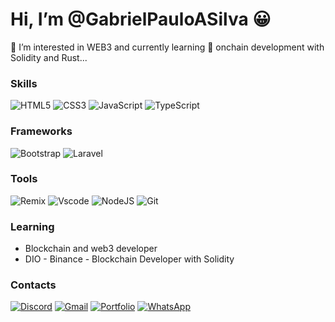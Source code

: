 # Hi, I’m @GabrielPauloASilva &#128512;
👀 I’m interested in WEB3 and currently learning 🌱 onchain development with Solidity and Rust...

### Skills
![HTML5](https://img.shields.io/badge/HTML5-E34F26?style=for-the-badge&logo=html5&logoColor=white) ![CSS3](https://img.shields.io/badge/CSS3-1572B6?style=for-the-badge&logo=css3&logoColor=white) 
![JavaScript](https://img.shields.io/badge/JavaScript-F7DF1E?style=for-the-badge&logo=javascript&logoColor=black) 	![TypeScript](https://img.shields.io/badge/TypeScript-007ACC?style=for-the-badge&logo=typescript&logoColor=white)


### Frameworks 
![Bootstrap](https://img.shields.io/badge/-boostrap-FFF?style=for-the-badge&logo=bootstrap&labelColor=FFF) ![Laravel](https://img.shields.io/badge/laravel-%23FF2D20.svg?style=for-the-badge&logo=laravel&logoColor=white)

### Tools
![Remix](https://img.shields.io/badge/remix-%23000.svg?style=for-the-badge&logo=remix&logoColor=white) ![Vscode](https://img.shields.io/badge/Vscode-007ACC?style=for-the-badge&logo=visual-studio-code&logoColor=white) ![NodeJS](https://img.shields.io/badge/node.js-6DA55F?style=for-the-badge&logo=node.js&logoColor=white) ![Git](https://img.shields.io/badge/GIT-E44C30?style=for-the-badge&logo=git&logoColor=white)

### Learning
- Blockchain and web3 developer
- DIO - Binance - Blockchain Developer with Solidity

### Contacts
[![Discord](https://img.shields.io/badge/Discord-7289DA?style=for-the-badge&logo=discord&logoColor=white)](https://discord.com/channels/@gabrielpaulo0054/) [![Gmail](https://img.shields.io/badge/Gmail-333333?style=for-the-badge&logo=gmail&logoColor=red)](mailto:gabriel310398@gmail.com) [![Portfolio](https://img.shields.io/badge/Portfolio-FF5722?style=for-the-badge&logo=todoist&logoColor=white)](https://gabrielpauloasilva.github.io/gabrielpaulo.github.io/) [![WhatsApp](https://img.shields.io/badge/WhatsApp-25D366?style=for-the-badge&logo=whatsapp&logoColor=white)](https://wa.me/5519971560721)
<!---
GabrielPauloASilva/GabrielPauloASilva is a ✨ special ✨ repository because its `README.md` (this file) appears on your GitHub profile.
You can click the Preview link to take a look at your changes.
--->
